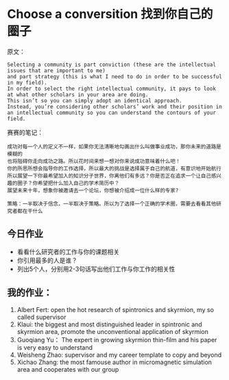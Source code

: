 # Choose a conversition 找到你自己的圈子

原文：

    Selecting a community is part conviction (these are the intellectual issues that are important to me) 
    and part strategy (this is what I need to do in order to be successful in my field). 
    In order to select the right intellectual community, it pays to look at what other scholars in your area are doing. 
    This isn’t so you can simply adopt an identical approach. 
    Instead, you’re considering other scholars’ work and their position in an intellectual community so you can understand the contours of your field.

赛赛的笔记：

    成功对每一个人的定义不一样，如果你无法清晰地勾画出什么叫做事业成功，那你未来的道路是模糊的
    也将阻碍你走向成功之路。所以花时间来想一想对你来说成功意味着什么吧！
    你的所思所想会指导你的工作选择，所以最大的挑战是选择属于自己的航道，有意识地开始航行
    所以展望一下你最希望加入的知识分子世界，你离他们有多远？你是否正在追求一个让自己感兴趣的圈子？你希望把什么加入自己的学术简历中？
    展望未来十年，想象你被邀请去一个论坛，你想被介绍成一位什么样的专家?

`策略：一半取决于信念，一半取决于策略。所以为了选择一个正确的学术圈，需要去看看其他研究者都在干什么`

## 今日作业
* 看看什么研究者的工作与你的课题相关
* 你引用最多的人是谁？
* 列出5个人，分别用2-3句话写出他们工作与你工作的相关性



## 我的作业：
1. Albert Fert: open the hot research of spintronics and skyrmion, my so called supervisor 
2. Klaui: the biggest and most distinguished leader in spintronic and skyrmion area, promote the unconventional application of skyrmion 
3. Guoqiang Yu： The expert in growing skyrmion thin-film and his paper is very easy to understand
4. Weisheng Zhao: supervisor and my career template to copy and beyond
5. Xichao Zhang: the most famouse author in micromagnetic simulation area and cooperates with our group





